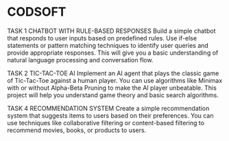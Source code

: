 # CODSOFT

TASK 1
CHATBOT WITH RULE-BASED
RESPONSES
Build a simple chatbot that responds to user inputs based on
predefined rules. Use if-else statements or pattern matching
techniques to identify user queries and provide appropriate
responses. This will give you a basic understanding of natural
language processing and conversation flow.

TASK 2
TIC-TAC-TOE AI
Implement an AI agent that plays the classic game of Tic-Tac-Toe
against a human player. You can use algorithms like Minimax with
or without Alpha-Beta Pruning to make the AI player unbeatable.
This project will help you understand game theory and basic search
algorithms.

TASK 4
RECOMMENDATION SYSTEM
Create a simple recommendation system that suggests items to
users based on their preferences. You can use techniques like
collaborative filtering or content-based filtering to recommend
movies, books, or products to users.

